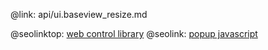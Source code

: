 @link: api/ui.baseview_resize.md

@seolinktop: [web control library](https://webix.com)
@seolink: [popup javascript](https://webix.com/widget/popup/)